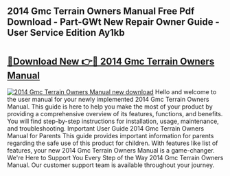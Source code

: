 ## 2014 Gmc Terrain Owners Manual Free Pdf Download - Part-GWt New Repair Owner Guide - User Service Edition Ay1kb

# <h2><a href="http://bc29319.oget.top/?id=2014+Gmc+Terrain+Owners+Manual">🔗Download New 👉🔴 2014 Gmc Terrain Owners Manual</a></h2>

[![2014 Gmc Terrain Owners Manual new download](https://i.imgur.com/5g1atiW.png)](http://bc29319.oget.top/?id=2014+Gmc+Terrain+Owners+Manual)
Hello and welcome to the user manual for your newly implemented 2014 Gmc Terrain Owners Manual. This guide is here to help you make the most of your product by providing a comprehensive overview of its features, functions, and benefits. You will find step-by-step instructions for installation, usage, maintenance, and troubleshooting. Important User Guide 2014 Gmc Terrain Owners Manual for Parents This guide provides important information for parents regarding the safe use of this product for children. With features like list of features, your new 2014 Gmc Terrain Owners Manual is a game-changer. We're Here to Support You Every Step of the Way 2014 Gmc Terrain Owners Manual. Our customer support team is available throughout your journey.
